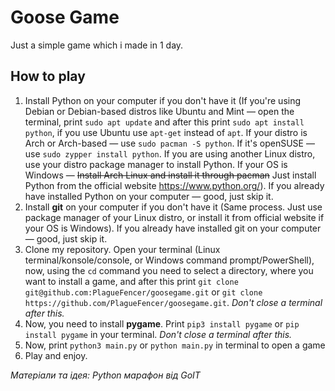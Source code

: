 # Goose Game
Just a simple game which i made in 1 day.

## How to play
1. Install Python on your computer if you don't have it (If you're using Debian or Debian-based distros like Ubuntu and Mint — open the terminal, print `sudo apt update` and after this print `sudo apt install python`, if you use Ubuntu use `apt-get` instead of `apt`. If your distro is Arch or Arch-based — use `sudo pacman -S python`. If it's openSUSE — use `sudo zypper install python`. If you are using another Linux distro, use your distro package manager to install Python. If your OS is Windows — ~~Install Arch Linux and install it through pacman~~ Just install Python from the official website https://www.python.org/). If you already have installed Python on your computer — good, just skip it.
2. Install **git** on your computer if you don't have it (Same process. Just use package manager of your Linux distro, or install it from official website if your OS is Windows). If you already have installed git on your computer — good, just skip it.
3. Clone my repository. Open your terminal (Linux terminal/konsole/console, or Windows command prompt/PowerShell), now, using the `cd` command you need to select a directory, where you want to install a game, and after this print `git clone git@github.com:PlagueFencer/goosegame.git` or `git clone https://github.com/PlagueFencer/goosegame.git`. *Don't close a terminal after this.*
4. Now, you need to install **pygame**. Print `pip3 install pygame` or `pip install pygame` in your terminal. *Don't close a terminal after this.*
5. Now, print `python3 main.py` or `python main.py` in terminal to open a game
6. Play and enjoy.



*Матеріали та ідея: Python марафон від GoIT*
